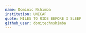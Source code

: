 ```yaml
---
name: Dominic Nshimba
institution: UNICAF
quote: MILES TO RIDE BEFORE I SLEEP
github_user: domitechnshimba
---
```

